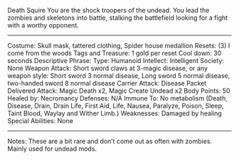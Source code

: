 Death Squire
You are the shock troopers of the undead. You lead the zombies and skeletons into battle, stalking the battlefield looking for a fight with a worthy opponent. 
________________________________________
Costume: Skull mask, tattered clothing, Spider house medallion
Resets: (3) I come from the woods 
Tags and Treasure: 1 gold per reset
Cool down: 30 seconds
Descriptive Phrase: 
Type: Humanoid
Intellect:  Intelligent
Society: None
Weapon Attack: Short sword claws at 3-magic disease, or any weapon style: Short sword 3 normal disease, Long sword 5 normal disease, two-handed sword 8 normal disease
Carrier Attack: Disease
Packet Delivered Attack: Magic Death x2, Magic Create Undead x2
Body Points: 50
Healed by: Necromancy
Defenses: N/A
Immune To: No metabolism (Death, Disease, Drain, Drain Life, First Aid, Life, Nausea, Paralyze, Poison, Sleep, Taint Blood, Waylay and Wither Limb.)
Weaknesses: Damaged by healing
Special Abilities: None
________________________________________
Notes: These are a bit rare and don’t come out as often with zombies. Mainly used for undead mods.